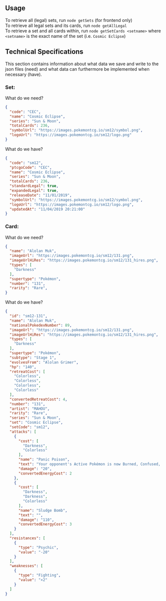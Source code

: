 ## Usage
To retrieve all (legal) sets, run `node getSets` (for frontend only)  
To retrieve all legal sets and its cards, run `node getAllLegal`  
To retrieve a set and all cards within, run `node getSetCards <setname>` where `<setname>` is the exact name of the set (i.e. `Cosmic Eclipse`)

## Technical Specifications
This section contains information about what data we save and write to the json files (need) and what data can furthermore be implemented when necessary (have).
### Set:
What do we need?
```json
{
  "code": "CEC",
  "name": "Cosmic Eclipse",
  "series": "Sun & Moon",
  "totalCards": 236,
  "symbolUrl": "https://images.pokemontcg.io/sm12/symbol.png",
  "logoUrl": "https://images.pokemontcg.io/sm12/logo.png"
}
```
What do we have?
```json
{
  "code": "sm12",
  "ptcgoCode": "CEC",
  "name": "Cosmic Eclipse",
  "series": "Sun & Moon",
  "totalCards": 236,
  "standardLegal": true,
  "expandedLegal": true,
  "releaseDate": "11/01/2019",
  "symbolUrl": "https://images.pokemontcg.io/sm12/symbol.png",
  "logoUrl": "https://images.pokemontcg.io/sm12/logo.png",
  "updatedAt": "11/04/2019 20:21:00"
}
```

### Card:
What do we need?
```json
{
  "name": "Alolan Muk",
  "imageUrl": "https://images.pokemontcg.io/sm12/131.png",
  "imageUrlHiRes": "https://images.pokemontcg.io/sm12/131_hires.png",
  "types": [
    "Darkness"
  ],
  "supertype": "Pokémon",
  "number": "131",
  "rarity": "Rare",
}
```
What do we have?
```json
{
  "id": "sm12-131",
  "name": "Alolan Muk",
  "nationalPokedexNumber": 89,
  "imageUrl": "https://images.pokemontcg.io/sm12/131.png",
  "imageUrlHiRes": "https://images.pokemontcg.io/sm12/131_hires.png",
  "types": [
    "Darkness"
  ],
  "supertype": "Pokémon",
  "subtype": "Stage 1",
  "evolvesFrom": "Alolan Grimer",
  "hp": "140",
  "retreatCost": [
    "Colorless",
    "Colorless",
    "Colorless",
    "Colorless"
  ],
  "convertedRetreatCost": 4,
  "number": "131",
  "artist": "MAHOU",
  "rarity": "Rare",
  "series": "Sun & Moon",
  "set": "Cosmic Eclipse",
  "setCode": "sm12",
  "attacks": [
    {
      "cost": [
        "Darkness",
        "Colorless"
      ],
      "name": "Panic Poison",
      "text": "Your opponent's Active Pokémon is now Burned, Confused, and Poisoned.",
      "damage": "20",
      "convertedEnergyCost": 2
    },
    {
      "cost": [
        "Darkness",
        "Darkness",
        "Colorless"
      ],
      "name": "Sludge Bomb",
      "text": "",
      "damage": "110",
      "convertedEnergyCost": 3
    }
  ],
  "resistances": [
    {
      "type": "Psychic",
      "value": "-20"
    }
  ],
  "weaknesses": [
    {
      "type": "Fighting",
      "value": "×2"
    }
  ]
}
```

